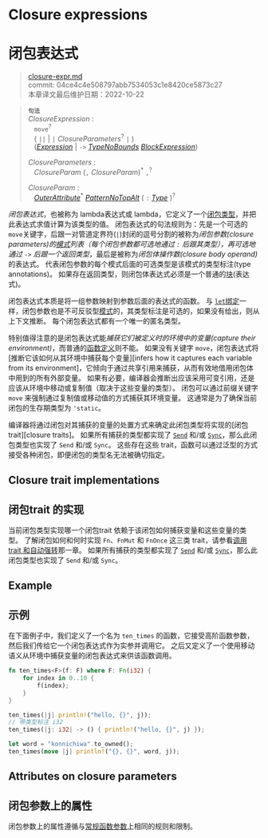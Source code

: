 # Closure expressions
# 闭包表达式

>[closure-expr.md](https://github.com/rust-lang/reference/blob/master/src/expressions/closure-expr.md)\
>commit: 04ce4c4e508797abb7534053c1e8420ce5873c27 \
>本章译文最后维护日期：2022-10-22

> **<sup>句法</sup>**\
> _ClosureExpression_ :\
> &nbsp;&nbsp; `move`<sup>?</sup>\
> &nbsp;&nbsp; ( `||` | `|` _ClosureParameters_<sup>?</sup> `|` )\
> &nbsp;&nbsp; ([_Expression_] | `->` [_TypeNoBounds_]&nbsp;[_BlockExpression_])
>
> _ClosureParameters_ :\
> &nbsp;&nbsp; _ClosureParam_ (`,` _ClosureParam_)<sup>\*</sup> `,`<sup>?</sup>
>
> _ClosureParam_ :\
> &nbsp;&nbsp; [_OuterAttribute_]<sup>\*</sup> [_PatternNoTopAlt_]&nbsp;( `:` [_Type_] )<sup>?</sup>

*闭包表达式*，也被称为 lambda表达式或 lambda，它定义了一个[闭包类型][closure type]，并把此表达式求值计算为该类型的值。
闭包表达式的句法规则为：先是一个可选的 `move`关键字，后跟一对管道定界符(`|`)封闭的逗号分割的被称为*闭包参数(closure parameters)*的[模式][patterns]列表（每个闭包参数都可选地通过 `:` 后跟其类型），再可选地通过 `->` 后跟一个*返回类型*，最后是被称为*闭包体操作数(closure body operand)* 的表达式。
代表闭包参数的每个模式后面的可选类型是该模式的类型标注(type annotations)。
如果存在返回类型，则闭包体表达式必须是一个普通的[块][block](表达式)。

闭包表达式本质是将一组参数映射到参数后面的表达式的函数。
与 [`let`绑定][`let` binding]一样，闭包参数也是不可反驳型[模式][patterns]的，其类型标注是可选的，如果没有给出，则从上下文推断。
每个闭包表达式都有一个唯一的匿名类型。

特别值得注意的是闭包表达式能*捕获它们被定义时的环境中的变量(capture their environment)*，而普通的[函数定义][function definitions]则不能。
如果没有关键字 `move`，闭包表达式将[推断它该如何从其环境中捕获每个变量][infers how it captures each variable from its environment]，它倾向于通过共享引用来捕获，从而有效地借用闭包体中用到的所有外部变量。
如果有必要，编译器会推断出应该采用可变引用，还是应该从环境中移动或复制值（取决于这些变量的类型）。
闭包可以通过前缀关键字 `move` 来强制通过复制值或移动值的方式捕获其环境变量。
这通常是为了确保当前闭包的生存期类型为 `'static`。

编译器将通过闭包对其捕获的变量的处置方式来确定此闭包类型将实现的[闭包trait][closure traits]。
如果所有捕获的类型都实现了 [`Send`] 和/或 [`Sync`]，那么此闭包类型也实现了 `Send` 和/或 `Sync`。
这些存在这些 trait，函数可以通过泛型的方式接受各种闭包，即便闭包的类型名无法被确切指定。


## Closure trait implementations
## 闭包trait 的实现

当前闭包类型实现哪一个闭包trait 依赖于该闭包如何捕获变量和这些变量的类型。
了解闭包如何和何时实现 `Fn`、`FnMut` 和 `FnOnce` 这三类 trait，请参看[调用trait 和自动强转][call traits and coercions]那一章。
如果所有捕获的类型都实现了 [`Send`] 和/或 [`Sync`]，那么此闭包类型也实现了 `Send` 和/或 `Sync`。

## Example
## 示例

在下面例子中，我们定义了一个名为 `ten_times` 的函数，它接受高阶函数参数，然后我们传给它一个闭包表达式作为实参并调用它。
之后又定义了一个使用移动语义从环境中捕获变量的闭包表达式来供该函数调用。

```rust
fn ten_times<F>(f: F) where F: Fn(i32) {
    for index in 0..10 {
        f(index);
    }
}

ten_times(|j| println!("hello, {}", j));
// 带类型标注 i32
ten_times(|j: i32| -> () { println!("hello, {}", j) });

let word = "konnichiwa".to_owned();
ten_times(move |j| println!("{}, {}", word, j));
```

## Attributes on closure parameters
## 闭包参数上的属性

闭包参数上的属性遵循与[常规函数参数][regular function parameters]上相同的规则和限制。

[_Expression_]: ../expressions.md
[_BlockExpression_]: block-expr.md
[_TypeNoBounds_]: ../types.md#type-expressions
[_PatternNoTopAlt_]: ../patterns.md
[_Type_]: ../types.md#type-expressions
[`let` binding]: ../statements.md#let-statements
[`Send`]: ../special-types-and-traits.md#send
[`Sync`]: ../special-types-and-traits.md#sync
[_OuterAttribute_]: ../attributes.md
[block]: block-expr.md
[call traits and coercions]: ../types/closure.md#call-traits-and-coercions
[closure type]: ../types/closure.md
[function definitions]: ../items/functions.md
[patterns]: ../patterns.md
[regular function parameters]: ../items/functions.md#attributes-on-function-parameters